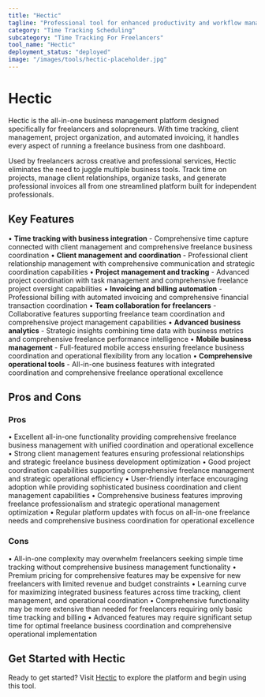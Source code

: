 ```yaml
---
title: "Hectic"
tagline: "Professional tool for enhanced productivity and workflow management"
category: "Time Tracking Scheduling"
subcategory: "Time Tracking For Freelancers"
tool_name: "Hectic"
deployment_status: "deployed"
image: "/images/tools/hectic-placeholder.jpg"
---
```


# Hectic

Hectic is the all-in-one business management platform designed specifically for freelancers and solopreneurs. With time tracking, client management, project organization, and automated invoicing, it handles every aspect of running a freelance business from one dashboard.

Used by freelancers across creative and professional services, Hectic eliminates the need to juggle multiple business tools. Track time on projects, manage client relationships, organize tasks, and generate professional invoices all from one streamlined platform built for independent professionals.

## Key Features

• **Time tracking with business integration** - Comprehensive time capture connected with client management and comprehensive freelance business coordination
• **Client management and coordination** - Professional client relationship management with comprehensive communication and strategic coordination capabilities
• **Project management and tracking** - Advanced project coordination with task management and comprehensive freelance project oversight capabilities
• **Invoicing and billing automation** - Professional billing with automated invoicing and comprehensive financial transaction coordination
• **Team collaboration for freelancers** - Collaborative features supporting freelance team coordination and comprehensive project management capabilities
• **Advanced business analytics** - Strategic insights combining time data with business metrics and comprehensive freelance performance intelligence
• **Mobile business management** - Full-featured mobile access ensuring freelance business coordination and operational flexibility from any location
• **Comprehensive operational tools** - All-in-one business features with integrated coordination and comprehensive freelance operational excellence

## Pros and Cons

### Pros
• Excellent all-in-one functionality providing comprehensive freelance business management with unified coordination and operational excellence
• Strong client management features ensuring professional relationships and strategic freelance business development optimization
• Good project coordination capabilities supporting comprehensive freelance management and strategic operational efficiency
• User-friendly interface encouraging adoption while providing sophisticated business coordination and client management capabilities
• Comprehensive business features improving freelance professionalism and strategic operational management optimization
• Regular platform updates with focus on all-in-one freelance needs and comprehensive business coordination for operational excellence

### Cons
• All-in-one complexity may overwhelm freelancers seeking simple time tracking without comprehensive business management functionality
• Premium pricing for comprehensive features may be expensive for new freelancers with limited revenue and budget constraints
• Learning curve for maximizing integrated business features across time tracking, client management, and operational coordination
• Comprehensive functionality may be more extensive than needed for freelancers requiring only basic time tracking and billing
• Advanced features may require significant setup time for optimal freelance business coordination and comprehensive operational implementation
## Get Started with Hectic

Ready to get started? Visit [Hectic](https://hectic.com) to explore the platform and begin using this tool.
